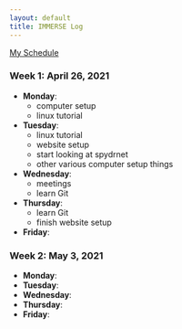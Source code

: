 ```yaml
---
layout: default
title: IMMERSE Log
---
```


[My Schedule](https://jacobdbrown4.github.io/jacob_brown//pages/schedule/)

### Week 1: April 26, 2021
 
* **Monday**:
  * computer setup
  * linux tutorial
* **Tuesday**: 
  * linux tutorial
  * website setup
  * start looking at spydrnet
  * other various computer setup things
* **Wednesday**: 
  * meetings
  * learn Git
* **Thursday**:
  * learn Git
  * finish website setup 
* **Friday**:

### Week 2: May 3, 2021
* **Monday**:
* **Tuesday**:
* **Wednesday**:
* **Thursday**:
* **Friday**:

